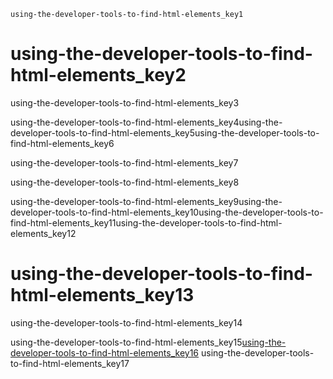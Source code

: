 ```ngMeta
using-the-developer-tools-to-find-html-elements_key1
```
# using-the-developer-tools-to-find-html-elements_key2
using-the-developer-tools-to-find-html-elements_key3

using-the-developer-tools-to-find-html-elements_key4using-the-developer-tools-to-find-html-elements_key5using-the-developer-tools-to-find-html-elements_key6

using-the-developer-tools-to-find-html-elements_key7

using-the-developer-tools-to-find-html-elements_key8

using-the-developer-tools-to-find-html-elements_key9using-the-developer-tools-to-find-html-elements_key10using-the-developer-tools-to-find-html-elements_key11using-the-developer-tools-to-find-html-elements_key12

# using-the-developer-tools-to-find-html-elements_key13
using-the-developer-tools-to-find-html-elements_key14

using-the-developer-tools-to-find-html-elements_key15[using-the-developer-tools-to-find-html-elements_key16](http://nostarch.com/automatestuff/)
using-the-developer-tools-to-find-html-elements_key17


